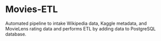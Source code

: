 # Movies-ETL
Automated pipeline to intake Wikipedia data, Kaggle metadata, and MovieLens rating data and performs ETL by adding data to PostgreSQL database.